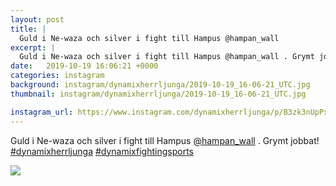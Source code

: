 ```yaml
---
layout: post
title: |
  Guld i Ne-waza och silver i fight till Hampus @hampan_wall 
excerpt: |
  Guld i Ne-waza och silver i fight till Hampus @hampan_wall . Grymt jobbat!  
date:   2019-10-19 16:06:21 +0000
categories: instagram
background: instagram/dynamixherrljunga/2019-10-19_16-06-21_UTC.jpg
thumbnail: instagram/dynamixherrljunga/2019-10-19_16-06-21_UTC.jpg

instagram_url: https://www.instagram.com/dynamixherrljunga/p/B3zk3nUpPxL
---
```

Guld i Ne-waza och silver i fight till Hampus [@hampan_wall](https://www.instagram.com/hampan_wall/) . Grymt jobbat! [#dynamixherrljunga](https://www.instagram.com/explore/tags/dynamixherrljunga/) [#dynamixfightingsports](https://www.instagram.com/explore/tags/dynamixfightingsports/)



<img src='{{ site.baseurl }}/instagram/dynamixherrljunga/2019-10-19_16-06-21_UTC.jpg' class='img-fluid' />
